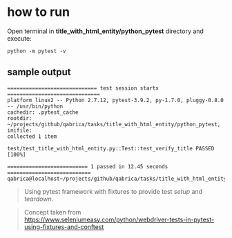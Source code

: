 # how to run

Open terminal in **title_with_html_entity/python_pytest** directory and execute:

`python -m pytest -v`

## sample output

```shell
============================= test session starts ==============================
platform linux2 -- Python 2.7.12, pytest-3.9.2, py-1.7.0, pluggy-0.8.0 -- /usr/bin/python
cachedir: .pytest_cache
rootdir: ~/projects/github/qabrica/tasks/title_with_html_entity/python_pytest, inifile:
collected 1 item                                                               

test/test_title_with_html_entity.py::Test::test_verify_title PASSED      [100%]

========================== 1 passed in 12.45 seconds ===========================
qabrica@localhost~/projects/github/qabrica/tasks/title_with_html_entity/python_pytest> 
```

> Using pytest framework with fixtures to provide test *setup* and *teardown*.

> Concept taken from https://www.seleniumeasy.com/python/webdriver-tests-in-pytest-using-fixtures-and-conftest
